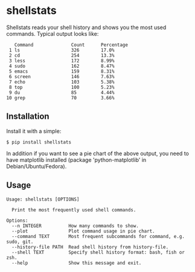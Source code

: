 shellstats
==========

Shellstats reads your shell history and shows you the most used
commands. Typical output looks like:

	   Command              Count      Percentage
	 1 ls                   326        17.0%
	 2 cd                   254        13.3%
	 3 less                 172        8.99%
	 4 sudo                 162        8.47%
	 5 emacs                159        8.31%
	 6 screen               146        7.63%
	 7 echo                 103        5.38%
	 8 top                  100        5.23%
	 9 du                   85         4.44%
	10 grep                 70         3.66%

## Installation
Install it with a simple:

	$ pip install shellstats

In addition if you want to see a pie chart of the above output, you need to have
matplotlib installed (package 'python-matplotlib' in Debian/Ubuntu/Fedora).

## Usage
```
Usage: shellstats [OPTIONS]

  Print the most frequently used shell commands.

Options:
  --n INTEGER          How many commands to show.
  --plot               Plot command usage in pie chart.
  --command TEXT       Most frequent subcommands for command, e.g. sudo, git.
  --history-file PATH  Read shell history from history-file.
  --shell TEXT         Specify shell history format: bash, fish or zsh.
  --help               Show this message and exit.
```
